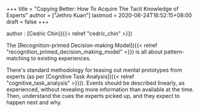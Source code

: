 +++
title = "Copying Better: How To Acquire The Tacit Knowledge of Experts"
author = ["Jethro Kuan"]
lastmod = 2020-06-24T16:52:15+08:00
draft = false
+++

author
: [Cedric Chin]({{< relref "cedric_chin" >}})

The [Recognition-primed Decision-making Model]({{< relref "recognition_primed_decision_making_model" >}}) is all about pattern-matching to existing experiences.

There's standard methodology for teasing out mental prototypes from experts (as per [Cognitive Task Analysis]({{< relref "cognitive_task_analysis" >}})). Events should be described linearly, as experienced, without revealing more information than available at the time. Then, understand the cues the experts picked up, and they expect to happen next and why.
